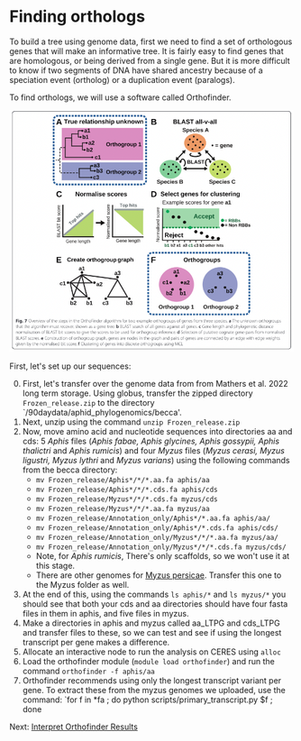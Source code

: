 # Finding orthologs

To build a tree using genome data, first we need to find a set of orthologous genes that will make an informative tree. It is fairly easy to find genes that are homologous, or being derived from a single gene. But it is more difficult to know if two segments of DNA have shared ancestry because of a speciation event (ortholog) or a duplication event (paralogs).

To find orthologs, we will use a software called Orthofinder.

![Figure from Orthofinder ms](figs/orthologs.png)

First, let's set up our sequences:

0) First, let's transfer over the genome data from from Mathers et al. 2022 long term storage. Using globus, transfer the zipped directory `Frozen_release.zip` to the directory `/90daydata/aphid_phylogenomics/becca'. 
1) Next, unzip using the command `unzip Frozen_release.zip`
2) Now, move amino acid and nucleotide sequences into directories aa and cds:  5 *Aphis* files (*Aphis fabae, Aphis glycines, Aphis gossypii, Aphis thalictri* and *Aphis rumicis*) and four *Myzus* files (*Myzus cerasi, Myzus ligustri, Myzus lythri* and *Myzus varians*) using the following commands from the becca directory:
    * `mv Frozen_release/Aphis*/*/*.aa.fa aphis/aa`
    * `mv Frozen_release/Aphis*/*/*.cds.fa aphis/cds`
    * `mv Frozen_release/Myzus*/*/*.cds.fa myzus/cds`
    * `mv Frozen_release/Myzus*/*/*.aa.fa myzus/aa`
    * `mv Frozen_release/Annotation_only/Aphis*/*.aa.fa aphis/aa/`
    * `mv Frozen_release/Annotation_only/Aphis*/*.cds.fa aphis/cds/`
    * `mv Frozen_release/Annotation_only/Myzus*/*/*.aa.fa myzus/aa/`
    * `mv Frozen_release/Annotation_only/Myzus*/*/*.cds.fa myzus/cds/`
    * Note, for  *Aphis rumicis*, There's only scaffolds, so we won't use it at this stage.
    * There are other genomes for [Myzus persicae](https://bipaa.genouest.org/sp/myzus_persicae/download/annotation/OGS2.0/). Transfer this one to the Myzus folder as well.
3) At the end of this, using the commands `ls aphis/*` and `ls myzus/*` you should see that both your cds and aa directories should have four fasta files in them in aphis, and five files in myzus.
4) Make a directories in aphis and myzus called aa_LTPG and cds_LTPG and transfer files to these, so we can test and see if using the longest transcript per gene makes a difference.
5) Allocate an interactive node to run the analysis on CERES using `alloc`
6) Load the orthofinder module (`module load orthofinder`) and run the command `orthofinder -f aphis/aa`
7) Orthofinder recommends using only the longest transcript variant per gene. To extract these from the myzus genomes we uploaded, use the command: `for f in *fa ; do python scripts/primary_transcript.py $f ; done


Next: [Interpret Orthofinder Results](interpret_orthofinder.md)

